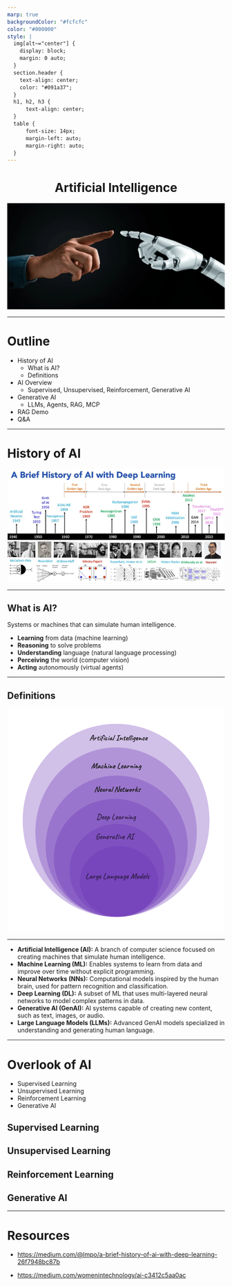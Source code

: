 ```yaml
---
marp: true
backgroundColor: "#fcfcfc"
color: "#000000"
style: |
  img[alt~="center"] {
    display: block;
    margin: 0 auto;
  }
  section.header {
    text-align: center;
    color: "#091a37";
  }
  h1, h2, h3 { 
      text-align: center;
  }
  table {
      font-size: 14px;
      margin-left: auto;
      margin-right: auto;
  }
---
```


<!-- _class: header -->

<h1 style="text-align: center;">Artificial Intelligence</h1>

![center](images/banner.png "AI Presentation Banner")

---

# **Outline**

- History of AI
  - What is AI?
  - Definitions
- AI Overview
  - Supervised, Unsupervised, Reinforcement, Generative AI
- Generative AI
  - LLMs, Agents, RAG, MCP
- RAG Demo
- Q&A

---

# History of AI

<p align="center">
  <img src="images/history-of-ai.webp" alt="History of AI" title="AI History" />
</p>

---

## What is AI?

Systems or machines that can simulate human intelligence.

- **Learning** from data (machine learning)
- **Reasoning** to solve problems
- **Understanding** language (natural language processing)
- **Perceiving** the world (computer vision)
- **Acting** autonomously (virtual agents)

---

## Definitions

<p align="center">
  <img src="images/ai-diagram.png" alt="AI Diagram" title="AI Diagram" />
</p>

---

- **Artificial Intelligence (AI):** A branch of computer science focused on creating machines that simulate human intelligence.
- **Machine Learning (ML):** Enables systems to learn from data and improve over time without explicit programming.
- **Neural Networks (NNs):** Computational models inspired by the human brain, used for pattern recognition and classification.
- **Deep Learning (DL):** A subset of ML that uses multi-layered neural networks to model complex patterns in data.
- **Generative AI (GenAI):** AI systems capable of creating new content, such as text, images, or audio.
- **Large Language Models (LLMs):** Advanced GenAI models specialized in understanding and generating human language.

---

# Overlook of AI

- Supervised Learning
- Unsupervised Learning
- Reinforcement Learning
- Generative AI

## Supervised Learning

## Unsupervised Learning

## Reinforcement Learning

## Generative AI

---

# **Resources**

- https://medium.com/@lmpo/a-brief-history-of-ai-with-deep-learning-26f7948bc87b

- https://medium.com/womenintechnology/ai-c3412c5aa0ac
